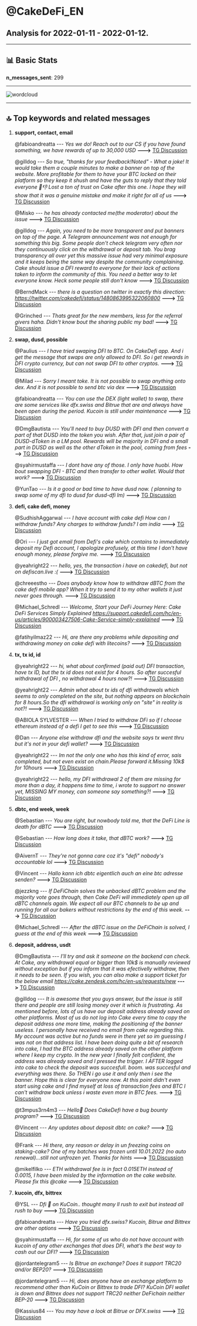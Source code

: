# **@CakeDeFi_EN**
 ## Analysis for **2022-01-11** - **2022-01-12**.

---

## 📊 **Basic Stats**

**n_messages_sent**: 299

---
![wordcloud](CakeDeFi_EN_1Days_wordcloud.png)

---


## 🔝 **Top keywords and related messages**

1. **support, contact, email**

    @fabioandreatta --- *Yes we do! Reach out to our CS if you have found something, we have rewards of up to 30,000 USD* **--->** [TG Discussion](https://t.me/CakeDeFi_EN/163485)

    @gilldog --- *So true, "thanks for your feedback!Noted" - What a joke! It would take them a couple minutes to make a banner on top of the website. More profitable for them to have your BTC locked on their platform so they keep it shush and have the guts to reply that they told everyone 🤦👎 Lost a ton of trust on Cake after this one. I hope they will show that it was a genuine mistake and make it right for all of us* **--->** [TG Discussion](https://t.me/CakeDeFi_EN/163242)

    @Misko --- *he has already contacted me(the moderator) about the issue* **--->** [TG Discussion](https://t.me/CakeDeFi_EN/163104)

    @gilldog --- *Again, you need to be more transparent and put banners on top of the page. A Telegram announcement was not enough for something this big. Some people don't check telegram very often nor they continuously click on the withdrawal or deposit tab. You brag transparency all over yet this massive issue had very minimal exposure and it keeps being the same way despite the community complaining. Cake should issue a DFI reward to everyone for their lack of actions taken to inform the community of this. You need a better way to let everyone know. Heck some people still don't know* **--->** [TG Discussion](https://t.me/CakeDeFi_EN/163218)

    @BerndMack --- *there is a question on twitter in exactly this direction:  https://twitter.com/cakedefi/status/1480863995322060800* **--->** [TG Discussion](https://t.me/CakeDeFi_EN/163463)

    @Grinched --- *Thats great for the new members, less for the referral givers haha. Didn't know bout the sharing public my bad!* **--->** [TG Discussion](https://t.me/CakeDeFi_EN/163585)

2. **swap, dusd, possible**

    @Paulius --- *I have tried swaping DFI to BTC. On CakeDefi app.   And i get the message that swaps are only allowed to DFI. So i get rewards in DFI crypto currency, but can not swap DFI to other cryptos.* **--->** [TG Discussion](https://t.me/CakeDeFi_EN/163277)

    @Milad --- *Sorry I meant toke. It is not possible to swap anything onto dex. And it is not possible to send btc via dex* **--->** [TG Discussion](https://t.me/CakeDeFi_EN/163700)

    @fabioandreatta --- *You can use the DEX (light wallet) to swap, there are some services like dfx.swiss and Bitrue that are and always have been open during the period. Kucoin is still under maintenance* **--->** [TG Discussion](https://t.me/CakeDeFi_EN/163267)

    @DmgBautista --- *You'll need to buy DUSD with DFI and then convert a part of that DUSD into the token you wish. After that, just join a pair of DUSD-dToken in a LM pool. Rewards will be majority in DFI and a small part in DUSD as well as the other dToken in the pool, coming from fees* **--->** [TG Discussion](https://t.me/CakeDeFi_EN/163392)

    @syahirmustaffa --- *I dont have any of those. I only have huobi. How bout swapping DFI - BTC and then transfer to other wallet. Would that work?* **--->** [TG Discussion](https://t.me/CakeDeFi_EN/163869)

    @YunTao --- *Is it a good or bad time to have dusd now. ( planning to swap some of my dfi to dusd for dusd-dfi lm)* **--->** [TG Discussion](https://t.me/CakeDeFi_EN/163857)

3. **defi, cake defi, money**

    @SudhishAggarwal --- *I have account with cake defi How can I withdraw funds? Any charges to withdraw funds? I am india* **--->** [TG Discussion](https://t.me/CakeDeFi_EN/163370)

    @Ori --- *I just got email from Defi's cake which contains to immediately deposit my Defi account, I apologize profusely, at this time I don't have enough money, please forgive me.* **--->** [TG Discussion](https://t.me/CakeDeFi_EN/163315)

    @yeahright22 --- *hello, yes, the transaction i have on cakedefi, but not on defiscan.live :(* **--->** [TG Discussion](https://t.me/CakeDeFi_EN/163848)

    @chreeestho --- *Does anybody know how to withdraw dBTC from the cake defi mobile app? When it try to send it to my other wallets it just never goes through.* **--->** [TG Discussion](https://t.me/CakeDeFi_EN/163680)

    @Michael_Schredl --- *Welcome, Start your DeFi Journey Here: Cake  DeFi Services Simply Explained https://support.cakedefi.com/hc/en-us/articles/900003427506-Cake-Service-simply-explained* **--->** [TG Discussion](https://t.me/CakeDeFi_EN/163070)

    @fatihyilmaz22 --- *Hi, are there any problems while depositing and withdrawing money on cake defi with litecoins?* **--->** [TG Discussion](https://t.me/CakeDeFi_EN/163563)

4. **tx, tx id, id**

    @yeahright22 --- *hi, what about confirmed (paid out) DFI transaction, have tx ID, but the tx id does not exist for 4 hours. So after succesful withdrawal of DFI , no withdrawal 4 hours now?!* **--->** [TG Discussion](https://t.me/CakeDeFi_EN/163226)

    @yeahright22 --- *Admin what about tx ids of dfi withdrawals which seems to only completed on the site, but nothing appears on blockchain for 8 hours.So the dfi withdrawal is working only on "site" in reality is not?!* **--->** [TG Discussion](https://t.me/CakeDeFi_EN/163292)

    @ABIOLA SYLVESTER --- *When I tried to withdraw DFi so if I choose ethereum instead of a defi I get to see this* **--->** [TG Discussion](https://t.me/CakeDeFi_EN/163595)

    @Dan --- *Anyone else withdraw dfi and the website says tx went thru but it's not in your defi wallet?* **--->** [TG Discussion](https://t.me/CakeDeFi_EN/163376)

    @yeahright22 --- *Im not the only one who has this kind of error, sais completed, but not even exist on chain.Please forward it.Missing 10k$ for 10hours* **--->** [TG Discussion](https://t.me/CakeDeFi_EN/163440)

    @yeahright22 --- *hello, my DFI withdrawal 2 of them are missing for more than a day, it happens time to time, i wrote to support no answer yet, MISSING MY money, can someone say something?!* **--->** [TG Discussion](https://t.me/CakeDeFi_EN/163846)

5. **dbtc, end week, week**

    @Sebastian --- *You are right,  but nowbody told me, that the DeFi Line is death for dBTC* **--->** [TG Discussion](https://t.me/CakeDeFi_EN/163212)

    @Sebastian --- *How long does it take, that dBTC work?* **--->** [TG Discussion](https://t.me/CakeDeFi_EN/163207)

    @AivernT --- *They're not gonna care coz it's "defi" nobody's accountable lol* **--->** [TG Discussion](https://t.me/CakeDeFi_EN/163237)

    @Vincent --- *Hallo kann ich dbtc eigentlich auch an eine btc adresse senden?* **--->** [TG Discussion](https://t.me/CakeDeFi_EN/163407)

    @jezzkng --- *If DeFiChain solves the unbacked dBTC problem and the majority vote goes through, then Cake DeFi will immediately open up all dBTC channels again. We expect all our BTC channels to be up and running for all our bakers without restrictions by the end of this week.* **--->** [TG Discussion](https://t.me/CakeDeFi_EN/163706)

    @Michael_Schredl --- *After the dBTC issue on the DeFiChain is solved, I guess at the end of this week* **--->** [TG Discussion](https://t.me/CakeDeFi_EN/163319)

6. **deposit, address, usdt**

    @DmgBautista --- *I'll try and ask it someone on the backend can check. At Cake, any withdrawal equal or bigger than 10k$ is manually reviewed without exception  but if you inform that it was efectivelly withdraw, then it needs to be seen.   If you wish, you can also make a support ticket for the below email  https://cake.zendesk.com/hc/en-us/requests/new* **--->** [TG Discussion](https://t.me/CakeDeFi_EN/163443)

    @gilldog --- *It is awesome that you guys answer, but the issue is still there and people are still losing money over it which is frustrating. As mentioned before, lots of us have our deposit address already saved on other platforms. Most of us do not log into Cake every time to copy the deposit address one more time, making the positioning of the banner useless. I personally have received no email from cake regarding this. My account was active but no funds were in there yet so im guessing I was not on that address list. I have been doing quite a bit of research into cake, I had the BTC address already saved on the other platform where I keep my crypto. In the new year I finally felt confident, the address was already saved and I pressed the trigger. I AFTER logged into cake to check the deposit was succesfull. boom. was succesful and everything  was there. So THEN i go use it and only then i see the banner. Hope this is clear for everyone now. At this point didn't even start using cake and I find myself at loss of transaction fees and BTC I can't withdraw back unless i waste even more in BTC fees.* **--->** [TG Discussion](https://t.me/CakeDeFi_EN/163280)

    @t3mpus3rn4m3 --- *Hello👋 Does CakeDefi have a bug bounty program?* **--->** [TG Discussion](https://t.me/CakeDeFi_EN/163483)

    @Vincent --- *Any updates about deposit dbtc on cake?* **--->** [TG Discussion](https://t.me/CakeDeFi_EN/163247)

    @Frank --- *Hi there, any reason or delay in un freezing coins on staking-cake? One of my batches was frozen until 10.01.2022 (no auto renewal)…still not unfrozen yet. Thanks for hints* **--->** [TG Discussion](https://t.me/CakeDeFi_EN/163198)

    @mikelfilko --- *ETH withdrawal fee is in fact 0.015ETH instead of 0.0015, I have been misled by the information on the cake website. Please fix this @cake* **--->** [TG Discussion](https://t.me/CakeDeFi_EN/163153)

7. **kucoin, dfx, bittrex**

    @YSL --- *Dfi 🚀 on KuCoin.. thought many ll rush to exit but instead all rush to buy* **--->** [TG Discussion](https://t.me/CakeDeFi_EN/163732)

    @fabioandreatta --- *Have you tried dfx.swiss? Kucoin, Bitrue and Bittrex are other options* **--->** [TG Discussion](https://t.me/CakeDeFi_EN/163865)

    @syahirmustaffa --- *Hi, for some of us who do not have account with kucoin of any other exchanges that does DFI, what’s the best way to cash out our DFI?* **--->** [TG Discussion](https://t.me/CakeDeFi_EN/163862)

    @jordantelegram5 --- *Is Bitrue an exchange? Does it support TRC20 and/or BEP20?* **--->** [TG Discussion](https://t.me/CakeDeFi_EN/163692)

    @jordantelegram5 --- *Hi, does anyone have an exchange platform to recommend other than KuCoin or Bittrex to trade DFI? KuCoin DFI wallet is down and Bittrex does not support TRC20 neither DeFichain neither BEP-20* **--->** [TG Discussion](https://t.me/CakeDeFi_EN/163685)

    @Kassius84 --- *You may have a look at Bitrue or DFX.swiss* **--->** [TG Discussion](https://t.me/CakeDeFi_EN/163159)


